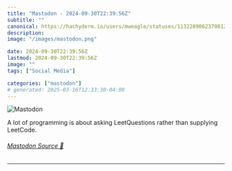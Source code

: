 ```yaml
---
title: "Mastodon - 2024-09-30T22:39:56Z"
subtitle: ""
canonical: https://hachyderm.io/users/mweagle/statuses/113228906237081207
description:
image: "/images/mastodon.png"

date: 2024-09-30T22:39:56Z
lastmod: 2024-09-30T22:39:56Z
image: ""
tags: ["Social Media"]

categories: ["mastodon"]
# generated: 2025-03-16T12:33:30-04:00
---
```

![Mastodon](/images/mastodon.png)

<p>A lot of programming is about asking LeetQuestions rather than supplying LeetCode.</p>


###### [Mastodon Source 🐘](https://hachyderm.io/@mweagle/113228906237081207)

___
